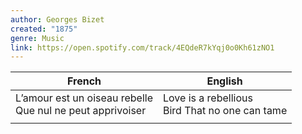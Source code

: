 ```yaml
---
author: Georges Bizet
created: "1875"
genre: Music
link: https://open.spotify.com/track/4EQdeR7kYqj0o0Kh61zNO1
---
```


| French                                                       | English                                           |
| ------------------------------------------------------------ | ------------------------------------------------- |
| L’amour est un oiseau rebelle<br>Que nul ne peut apprivoiser | Love is a rebellious<br>Bird That no one can tame |
|                                                              |                                                   |
